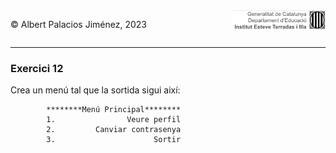 <div style="display: flex; width: 100%;">
    <div style="flex: 1; padding: 0px;">
        <p>© Albert Palacios Jiménez, 2023</p>
    </div>
    <div style="flex: 1; padding: 0px; text-align: right;">
        <img src="../../assets/ieti.png" height="32" alt="Logo de IETI" style="max-height: 32px;">
    </div>
</div>
<hr/>

### Exercici 12

Crea un menú tal que la sortida sigui així:
```text
        ********Menú Principal********
        1.                Veure perfil                 
        2.         Canviar contrasenya         
        3.                      Sortir
```

